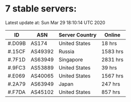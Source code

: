 # 7 stable servers:

Latest update at: Sun Mar 29 18:10:14 UTC 2020

| ID | ASN | Server Country | Online |
| -- | --- | -------------- | ------ |
| #.D09B | AS174 | United States | 18 hrs |
| #.15CF | AS49392 | Russia | 1583 hrs |
| #.7F1D | AS63949 | Singapore | 2831 hrs |
| #.9FC3 | AS53889 | United States | 39 hrs |
| #.E069 | AS40065 | United States | 1567 hrs |
| #.2A79 | AS63949 | Japan | 247 hrs |
| #.F7DA | AS45102 | United States | 857 hrs |

